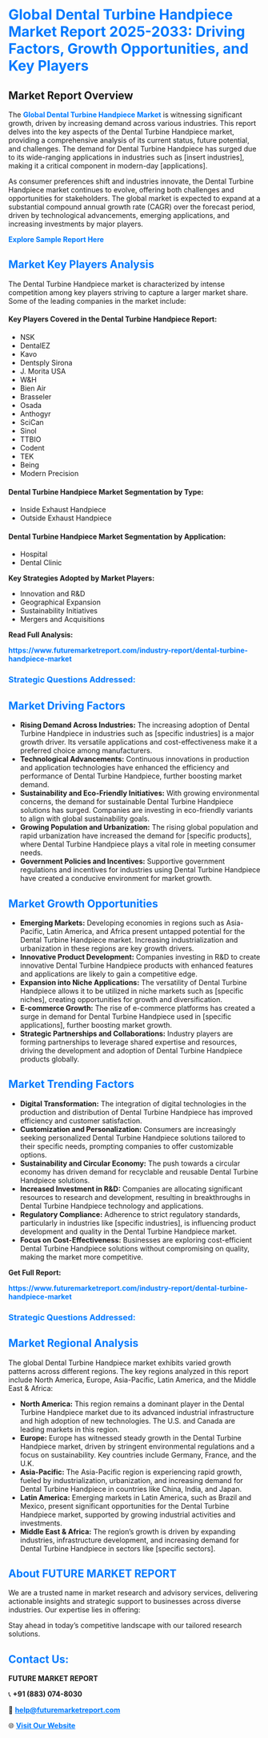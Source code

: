 <h1 style="color: #007BFF;">Global Dental Turbine Handpiece Market Report 2025-2033: Driving Factors, Growth Opportunities, and Key Players</h1>

<section id="overview">
<h2>Market Report Overview</h2>
<p>The <a href="https://www.futuremarketreport.com/industry-report/dental-turbine-handpiece-market" style="color: #007BFF; text-decoration: none;"><strong>Global Dental Turbine Handpiece Market</strong></a> is witnessing significant growth, driven by increasing demand across various industries. This report delves into the key aspects of the Dental Turbine Handpiece market, providing a comprehensive analysis of its current status, future potential, and challenges. The demand for Dental Turbine Handpiece has surged due to its wide-ranging applications in industries such as [insert industries], making it a critical component in modern-day [applications].</p>
<p>As consumer preferences shift and industries innovate, the Dental Turbine Handpiece market continues to evolve, offering both challenges and opportunities for stakeholders. The global market is expected to expand at a substantial compound annual growth rate (CAGR) over the forecast period, driven by technological advancements, emerging applications, and increasing investments by major players.</p>
</section>

<section id="overview">
<p><a href="https://www.futuremarketreport.com/request-sample/reportId=58157" style="color: #007BFF; text-decoration: none;"><strong>Explore Sample Report Here</strong></a></p>
</section>

<section id="key-players">
<h2 style="color: #007BFF;">Market Key Players Analysis</h2>
<p>The Dental Turbine Handpiece market is characterized by intense competition among key players striving to capture a larger market share. Some of the leading companies in the market include:</p>
<h4>Key Players Covered in the Dental Turbine Handpiece Report:</h4>
<ul><li>NSK</li><li>DentalEZ</li><li>Kavo</li><li>Dentsply Sirona</li><li>J. Morita USA</li><li>W&amp;H</li><li>Bien Air</li><li>Brasseler</li><li>Osada</li><li>Anthogyr</li><li>SciCan</li><li>Sinol</li><li>TTBIO</li><li>Codent</li><li>TEK</li><li>Being</li><li>Modern Precision</li></ul>
<h4>Dental Turbine Handpiece Market Segmentation by Type:</h4>
<ul><li>Inside Exhaust Handpiece</li><li>Outside Exhaust Handpiece</li></ul>

<h4>Dental Turbine Handpiece Market Segmentation by Application:</h4>
<ul><li>Hospital</li><li>Dental Clinic</li></ul>
<p><strong>Key Strategies Adopted by Market Players:</strong></p>
<ul>
<li>Innovation and R&D</li>
<li>Geographical Expansion</li>
<li>Sustainability Initiatives</li>
<li>Mergers and Acquisitions</li>
</ul>
</section>

<section>
<p><strong>Read Full Analysis: </strong></p><a href="https://www.futuremarketreport.com/industry-report/dental-turbine-handpiece-market" style="color: #007BFF; text-decoration: none;"><strong>https://www.futuremarketreport.com/industry-report/dental-turbine-handpiece-market</strong></a>
<h3 style="color: #007BFF;">Strategic Questions Addressed:</h3>
</section>

<section id="driving-factors">
<h2 style="color: #007BFF;">Market Driving Factors</h2>
<ul>
<li><strong>Rising Demand Across Industries:</strong> The increasing adoption of Dental Turbine Handpiece in industries such as [specific industries] is a major growth driver. Its versatile applications and cost-effectiveness make it a preferred choice among manufacturers.</li>
<li><strong>Technological Advancements:</strong> Continuous innovations in production and application technologies have enhanced the efficiency and performance of Dental Turbine Handpiece, further boosting market demand.</li>
<li><strong>Sustainability and Eco-Friendly Initiatives:</strong> With growing environmental concerns, the demand for sustainable Dental Turbine Handpiece solutions has surged. Companies are investing in eco-friendly variants to align with global sustainability goals.</li>
<li><strong>Growing Population and Urbanization:</strong> The rising global population and rapid urbanization have increased the demand for [specific products], where Dental Turbine Handpiece plays a vital role in meeting consumer needs.</li>
<li><strong>Government Policies and Incentives:</strong> Supportive government regulations and incentives for industries using Dental Turbine Handpiece have created a conducive environment for market growth.</li>
</ul>
</section>

<section id="growth-opportunities">
<h2 style="color: #007BFF;">Market Growth Opportunities</h2>
<ul>
<li><strong>Emerging Markets:</strong> Developing economies in regions such as Asia-Pacific, Latin America, and Africa present untapped potential for the Dental Turbine Handpiece market. Increasing industrialization and urbanization in these regions are key growth drivers.</li>
<li><strong>Innovative Product Development:</strong> Companies investing in R&D to create innovative Dental Turbine Handpiece products with enhanced features and applications are likely to gain a competitive edge.</li>
<li><strong>Expansion into Niche Applications:</strong> The versatility of Dental Turbine Handpiece allows it to be utilized in niche markets such as [specific niches], creating opportunities for growth and diversification.</li>
<li><strong>E-commerce Growth:</strong> The rise of e-commerce platforms has created a surge in demand for Dental Turbine Handpiece used in [specific applications], further boosting market growth.</li>
<li><strong>Strategic Partnerships and Collaborations:</strong> Industry players are forming partnerships to leverage shared expertise and resources, driving the development and adoption of Dental Turbine Handpiece products globally.</li>
</ul>
</section>

<section id="trending-factors">
<h2 style="color: #007BFF;">Market Trending Factors</h2>
<ul>
<li><strong>Digital Transformation:</strong> The integration of digital technologies in the production and distribution of Dental Turbine Handpiece has improved efficiency and customer satisfaction.</li>
<li><strong>Customization and Personalization:</strong> Consumers are increasingly seeking personalized Dental Turbine Handpiece solutions tailored to their specific needs, prompting companies to offer customizable options.</li>
<li><strong>Sustainability and Circular Economy:</strong> The push towards a circular economy has driven demand for recyclable and reusable Dental Turbine Handpiece solutions.</li>
<li><strong>Increased Investment in R&D:</strong> Companies are allocating significant resources to research and development, resulting in breakthroughs in Dental Turbine Handpiece technology and applications.</li>
<li><strong>Regulatory Compliance:</strong> Adherence to strict regulatory standards, particularly in industries like [specific industries], is influencing product development and quality in the Dental Turbine Handpiece market.</li>
<li><strong>Focus on Cost-Effectiveness:</strong> Businesses are exploring cost-efficient Dental Turbine Handpiece solutions without compromising on quality, making the market more competitive.</li>
</ul>
</section>

<section>
<p><strong>Get Full Report: </strong></p><a href="https://www.futuremarketreport.com/industry-report/dental-turbine-handpiece-market" style="color: #007BFF; text-decoration: none;"><strong>https://www.futuremarketreport.com/industry-report/dental-turbine-handpiece-market</strong></a>
<h3 style="color: #007BFF;">Strategic Questions Addressed:</h3>
</section>


<section id="regional-analysis">
<h2 style="color: #007BFF;">Market Regional Analysis</h2>
<p>The global Dental Turbine Handpiece market exhibits varied growth patterns across different regions. The key regions analyzed in this report include North America, Europe, Asia-Pacific, Latin America, and the Middle East & Africa:</p>
<ul>
<li><strong>North America:</strong> This region remains a dominant player in the Dental Turbine Handpiece market due to its advanced industrial infrastructure and high adoption of new technologies. The U.S. and Canada are leading markets in this region.</li>
<li><strong>Europe:</strong> Europe has witnessed steady growth in the Dental Turbine Handpiece market, driven by stringent environmental regulations and a focus on sustainability. Key countries include Germany, France, and the U.K.</li>
<li><strong>Asia-Pacific:</strong> The Asia-Pacific region is experiencing rapid growth, fueled by industrialization, urbanization, and increasing demand for Dental Turbine Handpiece in countries like China, India, and Japan.</li>
<li><strong>Latin America:</strong> Emerging markets in Latin America, such as Brazil and Mexico, present significant opportunities for the Dental Turbine Handpiece market, supported by growing industrial activities and investments.</li>
<li><strong>Middle East & Africa:</strong> The region’s growth is driven by expanding industries, infrastructure development, and increasing demand for Dental Turbine Handpiece in sectors like [specific sectors].</li>
</ul>
</section>

<footer>
<h2 style="color: #007BFF;">About FUTURE MARKET REPORT</h2>
<p>We are a trusted name in market research and advisory services, delivering actionable insights and strategic support to businesses across diverse industries. Our expertise lies in offering:</p>

<p>Stay ahead in today’s competitive landscape with our tailored research solutions.</p>

<h2 style="color: #007BFF;">Contact Us:</h2>
<p><strong>FUTURE MARKET REPORT</strong></p>
<p>📞 <strong>+91 (883) 074-8030</strong></p>
<p>📧 <strong><a href="mailto:help@futuremarketreport.com" style="color: #007BFF;">help@futuremarketreport.com</a></strong></p>
<p>🌐 <strong><a href="https://www.futuremarketreport.com/" style="color: #007BFF;">Visit Our Website</a></strong></p>
</footer>